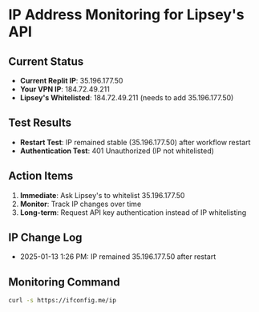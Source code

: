 # IP Address Monitoring for Lipsey's API

## Current Status
- **Current Replit IP**: 35.196.177.50
- **Your VPN IP**: 184.72.49.211
- **Lipsey's Whitelisted**: 184.72.49.211 (needs to add 35.196.177.50)

## Test Results
- **Restart Test**: IP remained stable (35.196.177.50) after workflow restart
- **Authentication Test**: 401 Unauthorized (IP not whitelisted)

## Action Items
1. **Immediate**: Ask Lipsey's to whitelist 35.196.177.50
2. **Monitor**: Track IP changes over time
3. **Long-term**: Request API key authentication instead of IP whitelisting

## IP Change Log
- 2025-01-13 1:26 PM: IP remained 35.196.177.50 after restart

## Monitoring Command
```bash
curl -s https://ifconfig.me/ip
```